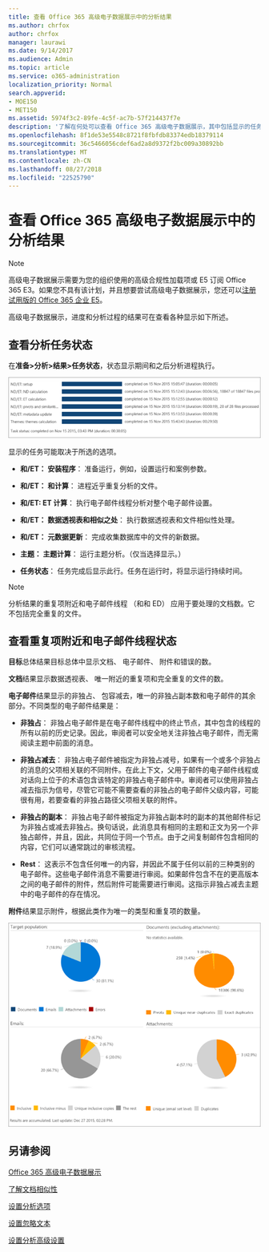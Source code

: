 ```yaml
---
title: 查看 Office 365 高级电子数据展示中的分析结果
ms.author: chrfox
author: chrfox
manager: laurawi
ms.date: 9/14/2017
ms.audience: Admin
ms.topic: article
ms.service: o365-administration
localization_priority: Normal
search.appverid:
- MOE150
- MET150
ms.assetid: 5974f3c2-89fe-4c5f-ac7b-57f214437f7e
description: '了解在何处可以查看 Office 365 高级电子数据展示，其中包括显示的任务选项的定义中的分析过程的结果。  '
ms.openlocfilehash: 8f1de53e5548c8721f8fbfdb83374edb18379114
ms.sourcegitcommit: 36c5466056cdef6ad2a8d9372f2bc009a30892bb
ms.translationtype: MT
ms.contentlocale: zh-CN
ms.lasthandoff: 08/27/2018
ms.locfileid: "22525790"
---
```

# <a name="view-analyze-results-in-office-365-advanced-ediscovery"></a>查看 Office 365 高级电子数据展示中的分析结果

> [!NOTE]
> 高级电子数据展示需要为您的组织使用的高级合规性加载项或 E5 订阅 Office 365 E3。如果您不具有该计划，并且想要尝试高级电子数据展示，您还可以[注册试用版的 Office 365 企业 E5](https://go.microsoft.com/fwlink/p/?LinkID=698279)。 
  
高级电子数据展示，进度和分析过程的结果可在查看各种显示如下所述。
  
## <a name="view-analyze-task-status"></a>查看分析任务状态

在**准备\>分析\>结果\>任务状态**，状态显示期间和之后分析进程执行。 
  
![分析任务状态](media/d0372978-ce08-4f4e-a1fc-aa918ae44364.png)
  
显示的任务可能取决于所选的选项。 
  
- **和/ET： 安装程序**： 准备运行，例如，设置运行和案例参数。
    
- **和/ET： 和计算**： 进程近乎重复分析的文件。
    
- **和/ET: ET 计算**： 执行电子邮件线程分析对整个电子邮件设置。
    
- **和/ET： 数据透视表和相似之处**： 执行数据透视表和文件相似性处理。
    
- **和/ET： 元数据更新**： 完成收集数据库中的文件的新数据。
    
- **主题： 主题计算**： 运行主题分析。（仅当选择显示。）
    
- **任务状态**： 任务完成后显示此行。任务在运行时，将显示运行持续时间。
    
> [!NOTE]
> 分析结果的重复项附近和电子邮件线程 （和和 ED） 应用于要处理的文档数。它不包括完全重复的文件。 
  
## <a name="view-near-duplicates-and-email-threads-status"></a>查看重复项附近和电子邮件线程状态

**目标**总体结果目标总体中显示文档、 电子邮件、 附件和错误的数。 
  
**文档**结果显示数据透视表、 唯一附近的重复项和完全重复的文件的数。 
  
**电子邮件**结果显示的非独占、 包容减去，唯一的非独占副本数和电子邮件的其余部分。不同类型的电子邮件结果是： 
  
- **非独占**： 非独占电子邮件是在电子邮件线程中的终止节点，其中包含的线程的所有以前的历史记录。因此，审阅者可以安全地关注非独占电子邮件，而无需阅读主题中前面的消息。 
    
- **非独占减去**： 非独占电子邮件被指定为非独占减号，如果有一个或多个非独占的消息的父项相关联的不同附件。在此上下文，父用于邮件的电子邮件线程或对话向上位于的术语包含该特定的非独占电子邮件中。审阅者可以使用非独占减去指示为信号，尽管它可能不需要查看的非独占的电子邮件父级内容，可能很有用，若要查看的非独占路径父项相关联的附件。 
    
- **非独占的副本**： 非独占电子邮件被指定为非独占副本时的副本的其他邮件标记为非独占或减去非独占。换句话说，此消息具有相同的主题和正文为另一个非独占邮件，并且，因此，共同位于同一个节点。由于之间复制邮件包含相同的内容，它们可以通常跳过的审核流程。 
    
- **Rest**： 这表示不包含任何唯一的内容，并因此不属于任何以前的三种类别的电子邮件。这些电子邮件消息不需要进行审阅。如果邮件包含不在的更高版本之间的电子邮件的附件，然后附件可能需要进行审阅。这指示非独占减去主题中的电子邮件的存在情况。
    
**附件**结果显示附件，根据此类作为唯一的类型和重复项的数量。 
  
![近似重复和电子邮件线程](media/54491303-0ee3-4739-b42e-d1ee486842fd.png)
  
## <a name="see-also"></a>另请参阅

[Office 365 高级电子数据展示](office-365-advanced-ediscovery.md)
  
[了解文档相似性](understand-document-similarity-in-advanced-ediscovery.md)
  
[设置分析选项](set-analyze-options-in-advanced-ediscovery.md)
  
[设置忽略文本](set-ignore-text-in-advanced-ediscovery.md)
  
[设置分析高级设置](view-analyze-results-in-advanced-ediscovery.md)

